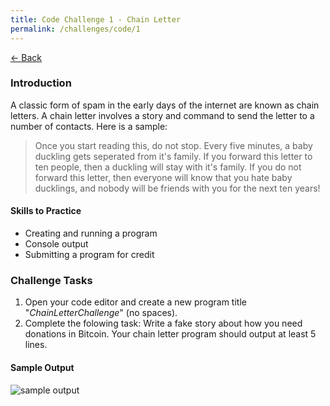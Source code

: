 ```yaml
---
title: Code Challenge 1 - Chain Letter
permalink: /challenges/code/1
---
```


[← Back](/challenges/)

### Introduction

A classic form of spam in the early days of the internet are known as chain letters. A chain letter involves a story and command to send the letter to a number of contacts. Here is a sample:

> Once you start reading this, do not stop. Every five minutes, a baby duckling gets seperated from it's family. If you forward this letter to ten people, then a duckling will stay with it's family. If you do not forward this letter, then everyone will know that you hate baby ducklings, and nobody will be friends with you for the next ten years!

#### Skills to Practice
- Creating and running a program
- Console output
- Submitting a program for credit

### Challenge Tasks
1. Open your code editor and create a new program title "*ChainLetterChallenge*" (no spaces).
2. Complete the folowing task: Write a fake story about how you need donations in Bitcoin. Your chain letter program should output at least 5 lines.

#### Sample Output

<img src="/assets/img/challenges/challenge-1-chainletter-sample.png" alt="sample output" title="sample output">